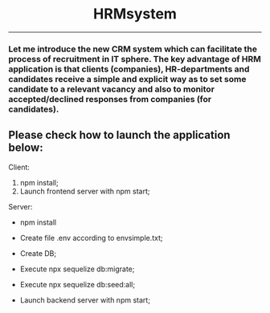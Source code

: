 <h1 align="center">HRMsystem</h1>

---

<h3> Let me introduce the new CRM system which can facilitate the process of recruitment in IT sphere. The key advantage of HRM application is that clients (companies), HR-departments and candidates receive a simple and explicit way as to set some candidate to a relevant vacancy and also to monitor accepted/declined responses from companies (for candidates). </h3>



## Please check how to launch the application below:

Client:

1. npm install;
2. Launch frontend server with npm start;

Server:

 - npm install
 - Create file .env according to envsimple.txt;
 - Create DB;

 - Execute npx sequelize db:migrate;

 - Execute npx sequelize db:seed:all;

 - Launch backend server with npm start;
